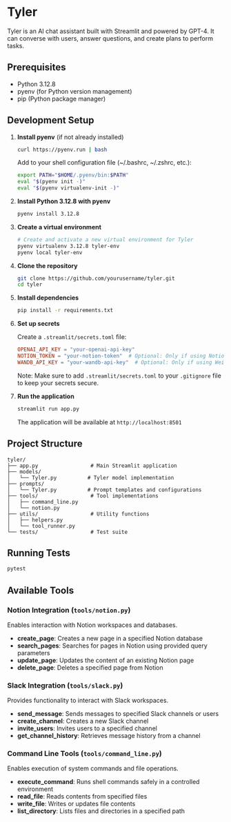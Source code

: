 # Tyler

Tyler is an AI chat assistant built with Streamlit and powered by GPT-4. It can converse with users, answer questions, and create plans to perform tasks.

## Prerequisites

- Python 3.12.8
- pyenv (for Python version management)
- pip (Python package manager)

## Development Setup

1. **Install pyenv** (if not already installed)

   ```bash
   curl https://pyenv.run | bash
   ```

   Add to your shell configuration file (~/.bashrc, ~/.zshrc, etc.):
   ```bash
   export PATH="$HOME/.pyenv/bin:$PATH"
   eval "$(pyenv init -)"
   eval "$(pyenv virtualenv-init -)"
   ```

2. **Install Python 3.12.8 with pyenv**
   ```bash
   pyenv install 3.12.8
   ```

3. **Create a virtual environment**
   ```bash
   # Create and activate a new virtual environment for Tyler
   pyenv virtualenv 3.12.8 tyler-env
   pyenv local tyler-env
   ```

4. **Clone the repository**
   ```bash
   git clone https://github.com/yourusername/tyler.git
   cd tyler
   ```

5. **Install dependencies**
   ```bash
   pip install -r requirements.txt
   ```

6. **Set up secrets**
   
   Create a `.streamlit/secrets.toml` file:
   ```toml
   OPENAI_API_KEY = "your-openai-api-key"
   NOTION_TOKEN = "your-notion-token"  # Optional: Only if using Notion integration
   WANDB_API_KEY = "your-wandb-api-key"  # Optional: Only if using Weights & Biases
   ```

   Note: Make sure to add `.streamlit/secrets.toml` to your `.gitignore` file to keep your secrets secure.

7. **Run the application**
   ```bash
   streamlit run app.py
   ```

   The application will be available at `http://localhost:8501`

## Project Structure

```
tyler/
├── app.py                 # Main Streamlit application
├── models/
│   └── Tyler.py          # Tyler model implementation
├── prompts/
│   └── Tyler.py          # Prompt templates and configurations
├── tools/                 # Tool implementations
│   ├── command_line.py
│   └── notion.py
├── utils/                 # Utility functions
│   ├── helpers.py
│   └── tool_runner.py
└── tests/                 # Test suite
```

## Running Tests

```bash
pytest
```

## Available Tools

### Notion Integration (`tools/notion.py`)
Enables interaction with Notion workspaces and databases.

- **create_page**: Creates a new page in a specified Notion database
- **search_pages**: Searches for pages in Notion using provided query parameters
- **update_page**: Updates the content of an existing Notion page
- **delete_page**: Deletes a specified page from Notion

### Slack Integration (`tools/slack.py`) 
Provides functionality to interact with Slack workspaces.

- **send_message**: Sends messages to specified Slack channels or users
- **create_channel**: Creates a new Slack channel
- **invite_users**: Invites users to a specified channel
- **get_channel_history**: Retrieves message history from a channel

### Command Line Tools (`tools/command_line.py`)
Enables execution of system commands and file operations.

- **execute_command**: Runs shell commands safely in a controlled environment
- **read_file**: Reads contents from specified files
- **write_file**: Writes or updates file contents
- **list_directory**: Lists files and directories in a specified path
